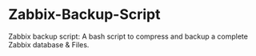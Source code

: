 # Zabbix-Backup-Script
Zabbix backup script: A bash script to compress and backup a complete Zabbix database &amp; Files.
